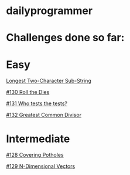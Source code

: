dailyprogrammer
===============

Challenges done so far:
=======================

Easy
====
[Longest Two-Character Sub-String](http://www.reddit.com/r/dailyprogrammer/comments/1g0tw1/easy_longest_twocharacter_substring/)

[#130 Roll the Dies](http://www.reddit.com/r/dailyprogrammer/comments/1givnn/061713_challenge_130_easy_roll_the_dies/)

[#131 Who tests the tests?](http://www.reddit.com/r/dailyprogrammer/comments/1heozl/070113_challenge_131_easy_who_tests_the_tests/)

[#132 Greatest Common Divisor](http://www.reddit.com/r/dailyprogrammer/comments/1hvh6u/070813_challenge_132_easy_greatest_common_divisor/)


Intermediate
============
[#128 Covering Potholes](http://www.reddit.com/r/dailyprogrammer/comments/1g7gyi/061213_challenge_128_intermediate_covering/)

[#129 N-Dimensional Vectors](http://www.reddit.com/r/dailyprogrammer/comments/1hzq9y/071013_challenge_129_intermediate_ndimensional/)
